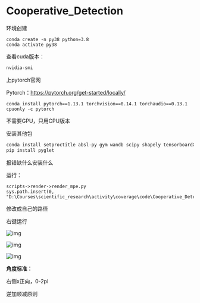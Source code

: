 # Cooperative_Detection

环境创建

```Plain
conda create -n py38 python=3.8
conda activate py38
```

查看cuda版本：

```Bash
nvidia-smi
```

上pytorch官网

Pytorch：https://pytorch.org/get-started/locally/

```Plaintext
conda install pytorch==1.13.1 torchvision==0.14.1 torchaudio==0.13.1 cpuonly -c pytorch
```

不需要GPU，只用CPU版本

安装其他包

```Bash
conda install setproctitle absl-py gym wandb scipy shapely tensorboardX imageio seaborn 
pip install pyglet
```

报错缺什么安装什么

运行：

```Plain
scripts->render->render_mpe.py
sys.path.insert(0, "D:\Courses\scientific_research\activity\coverage\code\Cooperative_Detection")
```

修改成自己的路径

右键运行

![img](https://pd4j6ac3wb.feishu.cn/space/api/box/stream/download/asynccode/?code=MzAwZWRlNTcwMWUzYzQzMGRjZTZkNDRlYThiMjg3YWVfYWEyekhvZXQ2dW0wOWJhWmxnanFtNW02YVJkSmtHNTVfVG9rZW46RDE4RGJNRWZhb1ZMZUV4bTBOVmM5T1VkbmloXzE3MjM3OTgyMTk6MTcyMzgwMTgxOV9WNA)

![img](https://pd4j6ac3wb.feishu.cn/space/api/box/stream/download/asynccode/?code=YzVhNjBhYzdhNGVhOTZjMDI3YTNmMDZjMmFhNzM1YWJfMzlNdDdVSFg4dzNqNjJCMEp2MVpWQWVwTUNwUkR4VTdfVG9rZW46RHdGaGJEeFhBb2JRdjN4WE5zbGNvTVh5bnBZXzE3MjM3OTgyMTk6MTcyMzgwMTgxOV9WNA)

![img](https://pd4j6ac3wb.feishu.cn/space/api/box/stream/download/asynccode/?code=MzgyZTMxYmI0MDliZTg2ZDFiOTM3NjlkMmE3YjM2Zjhfcmwwem05WjIxeEVsbmpkcGM0TEtWbUZQenFBRndCOFFfVG9rZW46TEw5N2J6TlJrb1dDWWN4blRpeGNGMlg0bkZnXzE3MjM3OTgyMTk6MTcyMzgwMTgxOV9WNA)

**角度标准：**

右侧x正向，0-2pi

逆加顺减原则